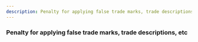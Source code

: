 ```yaml
---
description: Penalty for applying false trade marks, trade descriptions, etc
---
```


### Penalty for applying false trade marks, trade descriptions, etc

